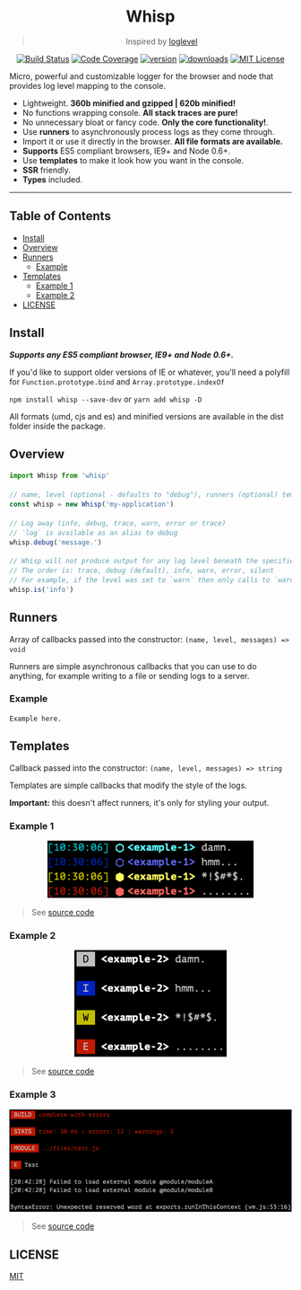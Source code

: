 <div align="center">
<h1>Whisp</h1>

> Inspired by [loglevel](https://github.com/pimterry/loglevel)

[![Build Status][build-badge]][build] [![Code Coverage][coverage-badge]][coverage]
[![version][version-badge]][package] [![downloads][downloads-badge]][package]
[![MIT License][license-badge]][license]
</div>

<p>
Micro, powerful and customizable logger for the browser and node that provides log level mapping to the console.
</p>

- Lightweight. **360b minified and gzipped | 620b minified!**
- No functions wrapping console. **All stack traces are pure!**
- No unnecessary bloat or fancy code. **Only the core functionality!**.
- Use **runners** to asynchronously process logs as they come through.
- Import it or use it directly in the browser. **All file formats are available.**
- **Supports** ES5 compliant browsers, IE9+ and Node 0.6+.
- Use **templates** to make it look how you want in the console.
- **SSR** friendly.
- **Types** included.

<hr />

## Table of Contents

<!-- START doctoc generated TOC please keep comment here to allow auto update -->
<!-- DON'T EDIT THIS SECTION, INSTEAD RE-RUN doctoc TO UPDATE -->


- [Install](#install)
- [Overview](#overview)
- [Runners](#runners)
  - [Example](#example)
- [Templates](#templates)
  - [Example 1](#example-1)
  - [Example 2](#example-2)
- [LICENSE](#license)

<!-- END doctoc generated TOC please keep comment here to allow auto update -->

## Install 

***Supports any ES5 compliant browser, IE9+ and Node 0.6+.***

If you'd like to support older versions of IE or whatever, you'll need a polyfill for `Function.prototype.bind` and `Array.prototype.indexOf`

`npm install whisp --save-dev` or `yarn add whisp -D`

All formats (umd, cjs and es) and minified versions are available in the dist folder inside the package.

## Overview

```js
import Whisp from 'whisp'

// name, level (optional - defaults to "debug"), runners (optional) template (optional)
const whisp = new Whisp('my-application')

// Log away (info, debug, trace, warn, error or trace)
// `log` is available as an alias to debug
whisp.debug('message.')

// Whisp will not produce output for any log level beneath the specified level.
// The order is: trace, debug (default), info, warn, error, silent
// For example, if the level was set to `warn` then only calls to `warn` and `error` will be displayed in the terminal.
whisp.is('info')
```

## Runners

Array of callbacks passed into the constructor: `(name, level, messages) => void`

Runners are simple asynchronous callbacks that you can use to do anything, for example writing to a file or sending logs to a server.

### Example

```
Example here.
```

## Templates

Callback passed into the constructor: `(name, level, messages) => string`

Templates are simple callbacks that modify the style of the logs.

**Important:** this doesn't affect runners, it's only for styling your output.

### Example 1

<p align="center">
  <img width="auto" 
       height="auto"
       alt="whisp template 1 preview" 
       src="https://raw.githubusercontent.com/mihar-22/whisp/master/examples/template-1/preview.png">
       
> See [source code](https://github.com/mihar-22/whisp/blob/master/examples/template-1/template-1.js)
</p>

### Example 2

<p align="center">
  <img width="auto" 
       height="auto"
       alt="whisp template 2 preview" 
       src="https://raw.githubusercontent.com/mihar-22/whisp/master/examples/template-2/preview.png">
       
> See [source code](https://github.com/mihar-22/whisp/blob/master/examples/template-2/template-2.js)
</p>

### Example 3

<p align="center">
  <img width="auto" 
       height="auto"
       alt="whisp template 3 preview" 
       src="https://raw.githubusercontent.com/mihar-22/whisp/master/examples/template-3/preview.png">
       
> See [source code](https://github.com/mihar-22/whisp/blob/master/examples/template-3/template-3.js)
</p>

## LICENSE

[MIT](LICENSE)

<!-- prettier-ignore-start -->
[npm]: https://www.npmjs.com
[node]: https://nodejs.org
[build]: https://travis-ci.org/mihar-22/whisp
[build-badge]: https://travis-ci.org/mihar-22/whisp.svg?branch=master
[coverage-badge]: https://img.shields.io/codecov/c/github/mihar-22/whisp.svg?style=flat-square
[coverage]: https://codecov.io/github/mihar-22/whisp
[package]: https://www.npmjs.com/package/@mihar-22/whisp
[version-badge]: https://img.shields.io/npm/v/@mihar-22/whisp
[downloads-badge]: https://img.shields.io/npm/dw/@mihar-22/whisp
[license]: https://github.com/mihar-22/whisp/blob/master/LICENSE
[license-badge]: https://img.shields.io/github/license/mihar-22/whisp?color=b
<!-- prettier-ignore-end -->

